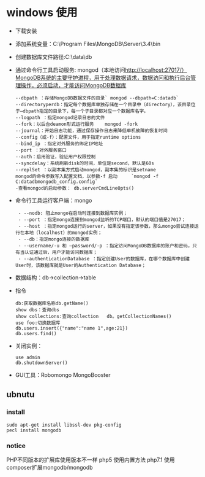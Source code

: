 # windows 使用

- 下载安装

- 添加系统变量：C:\Program Files\MongoDB\Server\3.4\bin

- 创建数据库文件路径:C:\data\db

- 通过命令行工具启动服务: mongod（本地访问<http://localhost:27017/）MongoDB系统的主要守护进程，用于处理数据请求，数据访问和执行后台管理操作，必须启动，才能访问MongoDB数据库>

  ```
  --dbpath ：存储MongoDB数据文件的目录` mongod --dbpath=C:datadb`
  --directoryperdb：指定每个数据库单独存储在一个目录中（directory），该目录位于–dbpath指定的目录下，每一个子目录都对应一个数据库名字。
  --logpath ：指定mongod记录日志的文件
  --fork：以后台deamon形式运行服务    mongod -fork
  --journal：开始日志功能，通过保存操作日志来降低单机故障的恢复时间
  --config（或-f）：配置文件，用于指定runtime options
  --bind_ip ：指定对外服务的绑定IP地址
  --port ：对外服务窗口
  --auth：启用验证，验证用户权限控制
  --syncdelay：系统刷新disk的时间，单位是second，默认是60s
  --replSet ：以副本集方式启动mongod，副本集的标识是setname
  mongod的命令参数写入配置文档，以参数-f 启动     `mongod -f C:datadbmongodb_config.config`
  -查看mongod的启动参数： db.serverCmdLineOpts()
  ```

- 命令行工具运行客户端：mongo

  ```
   - --nodb: 阻止mongo在启动时连接到数据库实例；
   - --port ：指定mongo连接到mongod监听的TCP端口，默认的端口值是27017；
   - --host ：指定mongod运行的server，如果没有指定该参数，那么mongo尝试连接运行在本地（localhost）的mongod实例；
   - --db：指定mongo连接的数据库
   - --username/-u 和 –password/-p ：指定访问MongoDB数据库的账户和密码，只有当认证通过后，用户才能访问数据库；
   - --authenticationDatabase ：指定创建User的数据库，在哪个数据库中创建User时，该数据库就是User的Authentication Database；
  ```

- 数据结构：db->collection->table

- 指令

  ```
  db:获取数据库名称db.getName()
  show dbs：查询dbs
  show collections:查询collection   db。getCollectionNames()
  use foo:切换数据库
  db.users.insert({"name":"name 1",age:21})
  db.users.find()
  ```

- 关闭实例：

  ```
  use admin
  db.shutdownServer()
  ```

- GUI工具：Robomongo MongoBooster

## ubnutu

### install

```
sudo apt-get install libssl-dev pkg-config
pecl install mongodb
```

### notice

PHP不同版本的扩展库使用版本不一样 php5 使用内置方法 php7.1 使用composer扩展mongodb/mongodb
